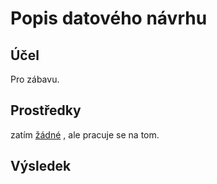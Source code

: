 # Popis datového návrhu

## Účel

Pro zábavu. 

## Prostředky

zatím <u>žádné</u> , ale pracuje se na tom. 

## Výsledek